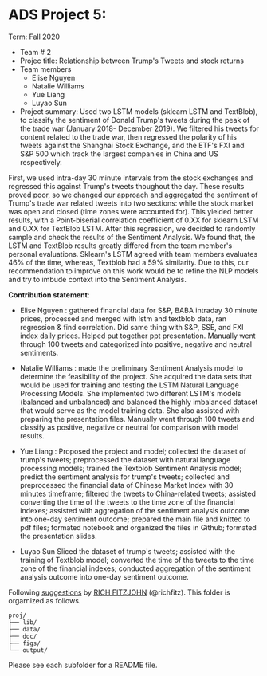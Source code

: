 # ADS Project 5: 

Term: Fall 2020

+ Team # 2
+ Projec title: Relationship between Trump's Tweets and stock returns 
+ Team members
	+ Elise Nguyen
	+ Natalie Williams
	+ Yue Liang 
	+ Luyao Sun 
+ Project summary: Used two LSTM models (sklearn LSTM and TextBlob), to classify the sentiment of Donald Trump's tweets during the peak of the trade war (January 2018- December 2019). We filtered his tweets for content related to the trade war, then regressed the polarity of his tweets against the Shanghai Stock Exchange, and the ETF's FXI and S&P 500 which track the largest companies in China and US respectively. 

First, we used intra-day 30 minute intervals from the stock exchanges and regressed this against Trump's tweets thoughout the day. These results proved poor, so we changed our approach and aggregated the sentiment of Trump's trade war related tweets into two sections: while the stock market was open and closed (time zones were accounted for). This yielded better results, with a Point-biserial correlation coefficient of 0.XX for sklearn LSTM and 0.XX for TextBlob LSTM. After this regression, we decided to randomly sample and check the results of the Sentiment Analysis. We found that, the LSTM and TextBlob results greatly differed from the team member's personal evaluations. Sklearn's LSTM agreed with team members evaluates 46% of the time, whereas, Textblob had a 59% similarity. Due to this, our recommendation to improve on this work would be to refine the NLP models and try to imbude context into the Sentiment Analysis. 
	
**Contribution statement**: 
+ Elise Nguyen : gathered financial data for S&P, BABA intraday 30 minute prices, processed and merged with lstm and textblob data, ran regression & find correlation. Did same thing with S&P, SSE, and FXI index daily prices. Helped put together ppt presentation. Manually went through 100 tweets and categorized into positive, negative and neutral sentiments.
	
+ Natalie Williams : made the preliminary Sentiment Analysis model to determine the feasibility of the project. She acquired the data sets that would be used for training and testing the LSTM Natural Language Processing Models. She implemented two different LSTM's models (balanced and unbalanced) and balanced the highly imbalanced dataset that would serve as the model training data. She also assisted with preparing the presentation files. Manually went through 100 tweets and classify as positive, negative or neutral for comparison with model results. 

+ Yue Liang : Proposed the project and model; collected the dataset of trump's tweets; preprocessed the dataset with natural language processing models; trained the Textblob Sentiment Analysis model; predict the sentiment analysis for trump's tweets; collected and preprocessed the financial data of Chinese Market Index with 30 minutes timeframe; filtered the tweets to China-related tweets; assisted converting the time of the tweets to the time zone of the financial indexes; assisted with aggregation of the sentiment analysis outcome into one-day sentiment outcome; prepared the main file and knitted to pdf files; formated notebook and organized the files in Github; formated the presentation slides. 

+ Luyao Sun 
Sliced the dataset of trump's tweets; assisted with the training of Textblob model; converted the time of the tweets to the time zone of the financial indexes; conducted aggregation of the sentiment analysis outcome into one-day sentiment outcome.


Following [suggestions](http://nicercode.github.io/blog/2013-04-05-projects/) by [RICH FITZJOHN](http://nicercode.github.io/about/#Team) (@richfitz). This folder is orgarnized as follows.

```
proj/
├── lib/
├── data/
├── doc/
├── figs/
└── output/
```

Please see each subfolder for a README file.

